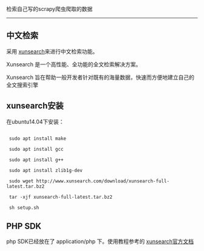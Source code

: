 检索自己写的scrapy爬虫爬取的数据

-----------


## 中文检索

采用 [xunsearch](http://www.xunsearch.com/)来进行中文检索功能。

Xunsearch 是一个高性能、全功能的全文检索解决方案。

Xunsearch 旨在帮助一般开发者针对既有的海量数据，快速而方便地建立自己的全文搜索引擎

## xunsearch安装

在ubuntu14.04下安装：

```shell
 
 sudo apt install make

 sudo apt install gcc 
 
 sudo apt install g++ 

 sudo apt install zlib1g-dev

 sudo wget http://www.xunsearch.com/download/xunsearch-full-latest.tar.bz2

 tar -xjf xunsearch-full-latest.tar.bz2

 sh setup.sh
```

## PHP SDK
php SDK已经放在了 application/php 下。使用教程参考的 [xunsearch官方文档](http://www.xunsearch.com/doc/php)